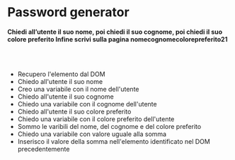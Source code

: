 # Password generator

**Chiedi all’utente il suo nome,
poi chiedi il suo cognome,
poi chiedi il suo colore preferito
Infine scrivi sulla pagina nomecognomecolorepreferito21**

<br>
<br>

- Recupero l'elemento dal DOM
- Chiedo all'utente il suo nome
- Creo una variabile con il nome dell'utente
- Chiedo all'utente il suo cognome
- Chiedo una variabile con il cognome dell'utente
- Chiedo all'utente il suo colore preferito
- Chiedo una variabile con il colore preferito dell'utente
- Sommo le varibili del nome, del cognome e del colore preferito
- Chiedo una variabile con valore uguale alla somma
- Inserisco il valore della somma nell'elemento identificato nel DOM precedentemente
